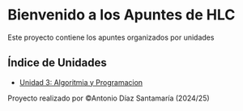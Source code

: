 # Bienvenido a los Apuntes de HLC

Este proyecto contiene los apuntes organizados por unidades

## Índice de Unidades
- [Unidad 3: Algoritmia y Programacion](u03/u03_01.md)

Proyecto realizado por &copy;Antonio Díaz Santamaría (2024/25)
